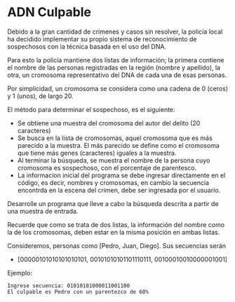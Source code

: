 # ADN Culpable

Debido a la gran cantidad de crímenes y casos sin resolver, la policía local ha decidido implementar su propio sistema de reconocimiento de sospechosos con la técnica basada en el uso del DNA.

Para esto la policía mantiene dos listas de información; la primera contiene el nombre de las personas registradas en la región (nombre y apellido), la otra, un cromosoma representativo del DNA de cada una de esas personas.

Por simplicidad, un cromosoma se considera como una cadena de 0 (ceros) y 1 (unos), de largo 20.

El método para determinar el sospechoso, es el siguiente:

- Se obtiene una muestra del cromosoma del autor del delito (20 caracteres)
- Se busca en la lista de cromosomas, aquel cromosoma que es más parecido a la muestra. El más parecido se define como el cromosoma que tiene más genes (caracteres) iguales a la muestra.
- Al terminar la búsqueda, se muestra el nombre de la persona cuyo cromosoma es sospechoso, con el porcentaje de parentesco.
- La informacíon inicial del programa se debe ingresar directamente en el código, es decir, nombres y cromosomas, en cambio la secuencia encontrda en la escena del crimen, debe ser ingresada por el usuario.

Desarrolle un programa que lleve a cabo la búsqueda descrita a partir de una muestra de entrada.

Recuerde que como se trata de dos listas, la información del nombre como la de los cromosomas, deben estar en la misma posición en ambas listas.

Consideremos, personas como \[Pedro, Juan, Diego\]. Sus secuencias serán

- \[00000101010101010101, 00101010101101110111, 00100010010000001001\]

Ejemplo:
```
Ingrese secuencia: 01010101000011001100
El culpable es Pedro con un parentezco de 60%
```
